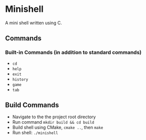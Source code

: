 # Minishell 
A mini shell written using C. 

## Commands
### Built-in Commands (in addition to standard commands)
- `cd`
- `help`
- `exit`
- `history`
- `game`
- `tab`

## Build Commands
- Navigate to the the project root directory
- Run command `mkdir build && cd build`
- Build shell using CMake, `cmake ..`, then `make`
- Run shell: `./minishell`

